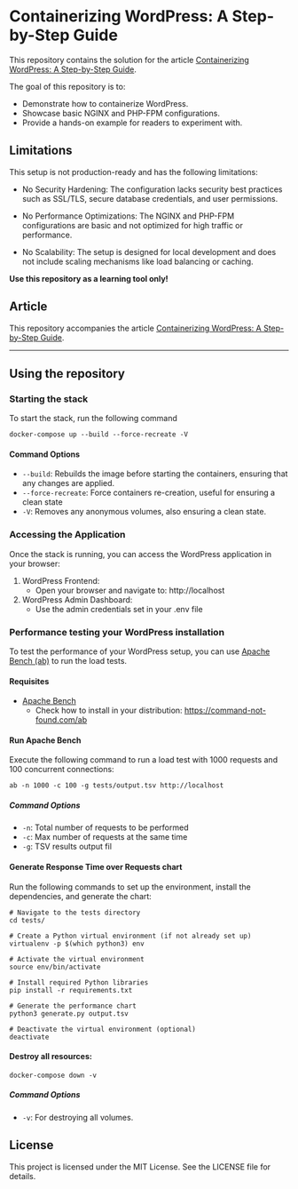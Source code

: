 # Containerizing WordPress: A Step-by-Step Guide

This repository contains the solution for the article [Containerizing WordPress: A Step-by-Step Guide](https://wearecommunity.io/communities/36148Gdy5W/articles/6187]).

The goal of this repository is to:
- Demonstrate how to containerize WordPress.
- Showcase basic NGINX and PHP-FPM configurations.
- Provide a hands-on example for readers to experiment with.

## Limitations
This setup is not production-ready and has the following limitations:

* No Security Hardening: The configuration lacks security best practices such as SSL/TLS, secure database credentials, and user permissions.

* No Performance Optimizations: The NGINX and PHP-FPM configurations are basic and not optimized for high traffic or performance.

* No Scalability: The setup is designed for local development and does not include scaling mechanisms like load balancing or caching.

**Use this repository as a learning tool only!**

## Article
This repository accompanies the article [Containerizing WordPress: A Step-by-Step Guide](https://wearecommunity.io/communities/36148Gdy5W/articles/6187]).

----

## Using the repository

### Starting the stack

To start the stack, run the following command

```shell
docker-compose up --build --force-recreate -V
```

#### Command Options

* `--build`: Rebuilds the image before starting the containers, ensuring that any changes are applied.
* `--force-recreate`: Force containers re-creation, useful for ensuring a clean state
* `-V`: Removes any anonymous volumes, also ensuring a clean state.

### Accessing the Application

Once the stack is running, you can access the WordPress application in your browser:

1. WordPress Frontend:
    * Open your browser and navigate to: http://localhost
2. WordPress Admin Dashboard:
    * Use the admin credentials set in your .env file

### Performance testing your WordPress installation

To test the performance of your WordPress setup, you can use [Apache Bench (ab)](https://httpd.apache.org/docs/current/programs/ab.html) to run the load tests.

#### Requisites

* [Apache Bench](https://httpd.apache.org/docs/current/programs/ab.html)
    * Check how to install in your distribution: https://command-not-found.com/ab

#### Run Apache Bench

Execute the following command to run a load test with 1000 requests and 100 concurrent connections:

```shell
ab -n 1000 -c 100 -g tests/output.tsv http://localhost
```

##### Command Options

* `-n`: Total number of requests to be performed
* `-c`: Max number of requests at the same time
* `-g`: TSV results output fil

#### Generate Response Time over Requests chart

Run the following commands to set up the environment, install the dependencies, and generate the chart:

```shell
# Navigate to the tests directory
cd tests/

# Create a Python virtual environment (if not already set up)
virtualenv -p $(which python3) env

# Activate the virtual environment
source env/bin/activate

# Install required Python libraries
pip install -r requirements.txt

# Generate the performance chart
python3 generate.py output.tsv

# Deactivate the virtual environment (optional)
deactivate
```

#### Destroy all resources:

```shell
docker-compose down -v
```

##### Command Options

* `-v`: For destroying all volumes.

## License
This project is licensed under the MIT License. See the LICENSE file for details.
